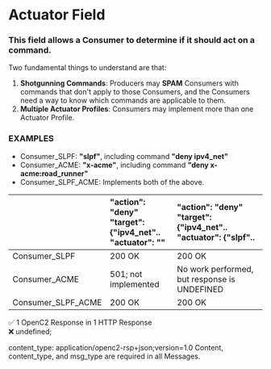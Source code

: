 # Actuator Field

### This field allows a Consumer to determine if it should act on a command.

Two fundamental things to understand are that:

1. **Shotgunning Commands**: Producers may **SPAM** Consumers with commands that don't apply to those Consumers, and the Consumers need a way to know which commands are applicable to them.
1. **Multiple Actuator Profiles**: Consumers may implement more than one Actuator Profile.



### EXAMPLES

* Consumer_SLPF: **"slpf"**, including command **"deny ipv4_net"**
* Consumer_ACME: **"x-acme"**, including command **"deny x-acme:road_runner"**
* Consumer_SLPF_ACME: Implements both of the above.

|             |"action": "deny" <br> "target": {"ipv4_net".. <br> "actuator": "" | "action": "deny" <br> "target": {"ipv4_net".. <br> "actuator": {"slpf".. |
|-|:-|:-|
|Consumer_SLPF| 200 OK             | 200 OK |
|Consumer_ACME| 501; not implemented                                                        | No work performed, but response is UNDEFINED |
|Consumer_SLPF_ACME| 200 OK                                                          | 200 OK |




&#x2705; 1 OpenC2 Response in 1 HTTP Response     
&#x274C; undefined;

content_type: application/openc2-rsp+json;version=1.0
Content, content_type, and msg_type are required in all Messages.
